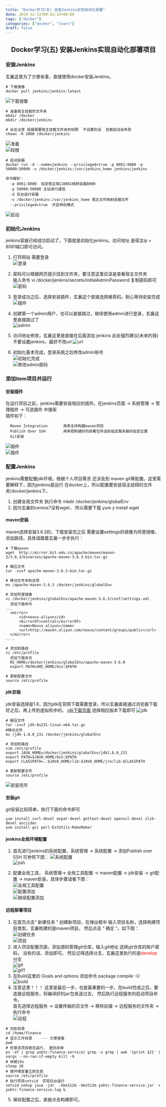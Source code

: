 ```yaml
---
title: "Docker学习(五) 安装Jenkins实现自动化部署" 
date: 2019-12-11T09:41:13+08:00
tags: ["docker"]
categories: ["docker", "learn"]
draft: false
---
```

## <center>Docker学习(五) 安装Jenkins实现自动化部署项目</center>
### 安装Jenkins
玄襄这里为了方便省事，直接使用docker安装Jenkins。

    # 下载镜像
    docker pull jenkins/jenkins:latest
![下载镜像](/images/jenkins/jenkins1-1.png)

    # 准备宿主挂载的文件夹
    mkdir /docker
    mkdir /docker/jenkins

    # 此处注意 容器需要宿主挂载文件夹的权限  不设置的话  挂载启动会失败
    chown -R 1000 /docker/jenkins
  ![准备](/images/jenkins/jenkins1-2.png)  
  ![权限](/images/jenkins/jenkins1-2-1.png)

    # 启动容器
    docker run -d --name=jenkins --privileged=true -p 8081:8080 -p 50000:50000 -v /docker/jenkins:/var/jenkins_home jenkins/jenkins

    命令解析：
      -p 8081:8080  指定宿主端口8081映射容器8080
      -p 50000:50000 主站进行通信
      -d 后台运行容器
      -v /docker/jenkins:/var/jenkins_home 宿主文件映射容器文件
      --privileged=true  开启特权模式
  ![启动](/images/jenkins/jenkins1-3.png)

### 初始化Jenkins
jenkins容器已经成功启动了，下面就是初始化jenkins。访问地址 是宿主ip + 8081端口即可访问。
1. 打开网站 需要登录  
![登录](/images/jenkins/jenkins1-4.png)
2. 密码可以根据网页提示找到文件夹，要注意这里应该是查看宿主文件夹   
 输入命令  vi /docker/jenkins/secrets/initialAdminPassword   复制密码即可  
 ![密码](/images/jenkins/jenkins1-5.png)

3. 登录成功之后，选择安装插件，玄襄这个直接选择推荐的。耐心等待安装完成  
![插件](/images/jenkins/jenkins1-6.png)

4. 创建第一个admin用户，也可以直接跳过，继续使用admin进行登录，玄襄这里直接跳过了  
![admin](/images/jenkins/jenkins1-7.png)

5. 访问地址修改，玄襄这里是直接在后面添加 jenkins  此处强烈建议(未来的我)  不要设置jenkins，最好不改url
![url](/images/jenkins/jenkins1-8.png)

6. 初始化基本完成，登录系统之后修改admin账号  
![初始化完成](/images/jenkins/jenkins1-9.png)  
![修改admin密码](/images/jenkins/jenkins1-10.png)

### 添加item项目并运行
#### 安装插件
在运行项目之前，jenkins需要安装相应的插件。在jenkins页面 → 系统管理  →  管理插件 →  可选插件 中搜索  
插件如下：   
    
      Maven Integration       用来支持构建maven项目
      Publish Over SSH        用来把构建好的部署包传送到指定服务器的指定位置
      Git安装
   ![插件](/images/jenkins/jenkins2-2.png)   
    ![插件](/images/jenkins/jenkins2-3.png)  


### 配置Jenkins   
jenkins需要配置jdk环境，根据个人项目需求 还涉及到 maven git等配置。这里需要解释下，因为jenkins是运行
在docker上，所以配置要安装宿主挂碍的文件夹/docker/jenkins下。  

1. 创建全局文件夹  执行命令 mkdir /docker/jenkins/globalEnv   
2. 因为玄襄的centos7没有wget， 所以需要下载   yum y install wget  

#### maven安装
maven选择安装3.6.3的，下载安装完之后  需要设置settings的镜像为阿里镜像，添加路径。具体请跟着玄襄一步步执行：  

    # 下载maven
    wget  http://mirror.bit.edu.cn/apache/maven/maven-3/3.6.3/binaries/apache-maven-3.6.3-bin.tar.gz

    # 解压文件
    tar -zvxf apache-maven-3.6.3-bin.tar.gz

    # 移动文件夹到全局
    mv /apache-maven-3.6.3 /docker/jenkins/globalEnv

    # 添加阿里镜像
    vi /docker/jenkins/globalEnv/apache-maven-3.6.3/conf/settings.xml
      添加下面命令
    ...
      <mirror>  
          <id>nexus-aliyun</id>  
          <mirrorOf>central</mirrorOf>    
          <name>Nexus aliyun</name>  
          <url>http://maven.aliyun.com/nexus/content/groups/public</url>  
      </mirror>
    ....

    # 添加到路径
    vi /etc/profile 
      添加下面命令
      M2_HOME=/docker/jenkins/globalEnv/apache-maven-3.6.0   
      export PATH=$M2_HOME/bin:$PATH
    
    # 更新配置文件 
    source /etc/profile


#### jdk安装
jdk安装选择是1.8，因为jdk在官网下载需要登录，所以玄襄直接通过浏览器下载好之后，再上传到虚拟机中的。
[jdk下载页面](https://www.oracle.com/technetwork/java/javase/downloads/jdk8-downloads-2133151.html) 选择相应版本下载即可
![jdk](/images/jenkins/jenkins2-4.png)  

    # 解压文件
    tar -zvxf jdk-8u231-linux-x64.tar.gz
    #移动文件
    mv /jdk-1.8.0_231 /docker/jenkins/globalEnv

    # 添加到路径
    vim /etc/profile 
    export JAVA_HOME=/docker/jenkins/globalEnv/jdk1.8.0_231
    export PATH=$JAVA_HOME/bin:$PATH
    export CLASSPATH=.:$JAVA_HOME/lib:$JAVA_HOME/jre/lib:$CLASSPATH

    # 更新配置文件 
    source /etc/profile
![安装完毕](/images/jenkins/jenkins2-5.png)


#### 安装git
git安装比较简单，执行下面的命令即可

    yum install curl-devel expat-devel gettext-devel openssl-devel zlib-devel asciidoc
    yum install gcc perl-ExtUtils-MakeMaker


#### jenkins全局环境配置
1. 首先进行jenkins的系统配置，系统管理  → 系统配置  → 添加Publish over SSH 可参照下图：
![系统配置](/images/jenkins/jenkins2-8.png)  
![ssh](/images/jenkins/jenkins2-9.png)

2. 配置全局工具， 系统管理→ 全局工具配置 → maven配置   → jdk安装  → git配置  → maven安装，具体步骤请看下图：  
![全局工具配置](/images/jenkins/jenkins2-6.png)  
![配置添加](/images/jenkins/jenkins2-7.png)   
![继续配置添加](/images/jenkins/jenkins2-7-1.png) 


#### 远程部署项目
1. 在首页点击“ 新建任务 ” 创建新项目，在弹出框中 输入项目名称，选择构建项目类型，玄襄构建的是maven项目，
然后点击 “ 确定 ”。如下图：  
![创建任务](/images/jenkins/jenkins3-1.png)    
![项目](/images/jenkins/jenkins3-2.png)  
2. 进入项目配置页面，添加源码管理git仓库，输入git地址  选择git仓库的账户密码， 没有的话，添加即可。
然后记得选择分支，玄襄这里执行的是<font color="red">develop</font>分支  
![git](/images/jenkins/jenkins3-3.png)  
![git1](/images/jenkins/jenkins3-3-1.png)  
3. 在Build这里的 Goals and options  添加命令   package compile -U  
![build](/images/jenkins/jenkins3-4.png)
4. 注意这里！！！ 这里是最后一步，也是最重要的一步。在build完成之后，要连接远程服务，将编译好的jar包发送过去，
然后执行远程服务的启动项目命令。  
首先选择远程服务 →  设置传输的员文件  →  移除前缀  →  远程服务的文件夹  → 执行命令   
![远程](/images/jenkins/jenkins3-5.png)  

```
# 切到目录
cd /home/finance
# 显示工作目录    --- 方便查看
pwd
# 检查该项目是否运行， 是则杀掉
ps -ef | grep yobtc-finance-service| grep -v grep | awk '{print $2}' | xargs --no-run-if-empty kill -9
# 休眠10s
sleep 10
# 使环境变量立即生效
source /etc/profile
# 执行项目setsid  实现后台运行
setsid nohup java -jar  -Xmx512m -Xms512m yobtc-finance-service.jar  > yobtc-finance-service.log &
```
5. 保存配置之后，直接点击构建即可。